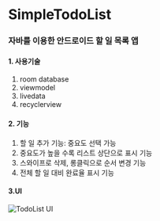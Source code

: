 # SimpleTodoList
### 자바를 이용한 안드로이드 할 일 목록 앱

#### 1. 사용기술
1. room database
2. viewmodel
3. livedata
4. recyclerview

#### 2. 기능
1. 할 일 추가 기능: 중요도 선택 가능
2. 중요도가 높을 수록 리스트 상단으로 표시 기능
3. 스와이프로 삭제, 롱클릭으로 순서 변경 기능
4. 전체 할 일 대비 완료율 표시 기능

#### 3.UI

![TodoList UI](https://user-images.githubusercontent.com/79740398/142458054-3d3f7fe2-896b-4794-b464-3978e0e53385.jpg)


